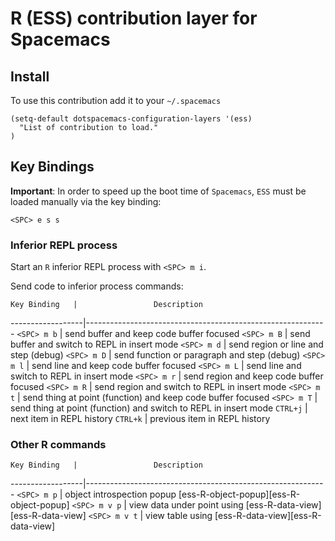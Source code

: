 # R (ESS) contribution layer for Spacemacs

## Install

To use this contribution add it to your `~/.spacemacs`

```elisp
(setq-default dotspacemacs-configuration-layers '(ess)
  "List of contribution to load."
)
```

## Key Bindings

**Important**:
In order to speed up the boot time of `Spacemacs`, `ESS` must be loaded
manually via the key binding:

    <SPC> e s s

### Inferior REPL process

Start an `R` inferior REPL process with `<SPC> m i`.

Send code to inferior process commands:

    Key Binding   |                 Description
------------------|------------------------------------------------------------
`<SPC> m b`       | send buffer and keep code buffer focused
`<SPC> m B`       | send buffer and switch to REPL in insert mode
`<SPC> m d`       | send region or line and step (debug)
`<SPC> m D`       | send function or paragraph and step (debug)
`<SPC> m l`       | send line and keep code buffer focused
`<SPC> m L`       | send line and switch to REPL in insert mode
`<SPC> m r`       | send region and keep code buffer focused
`<SPC> m R`       | send region and switch to REPL in insert mode
`<SPC> m t`       | send thing at point (function) and keep code buffer focused
`<SPC> m T`       | send thing at point (function) and switch to REPL in insert mode
`CTRL+j`          | next item in REPL history
`CTRL+k`          | previous item in REPL history

### Other R commands

    Key Binding   |                 Description
------------------|------------------------------------------------------------
`<SPC> m p`       | object introspection popup [ess-R-object-popup][ess-R-object-popup]
`<SPC> m v p`     | view data under point using [ess-R-data-view][ess-R-data-view] 
`<SPC> m v t`     | view table using [ess-R-data-view][ess-R-data-view] 
